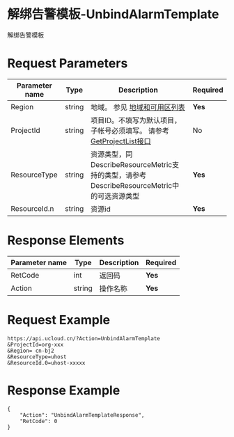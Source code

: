 # 解绑告警模板-UnbindAlarmTemplate

解绑告警模板

# Request Parameters
|Parameter name|Type|Description|Required|
|---|---|---|---|
|Region|string|地域。 参见 [地域和可用区列表](api/summary/regionlist)|**Yes**|
|ProjectId|string|项目ID。不填写为默认项目，子帐号必须填写。 请参考[GetProjectList接口](api/summary/get_project_list)|No|
|ResourceType|string|资源类型，同DescribeResourceMetric支持的类型，请参考DescribeResourceMetric中的可选资源类型|**Yes**|
|ResourceId.n|string|资源id|**Yes**|

# Response Elements
|Parameter name|Type|Description|Required|
|---|---|---|---|
|RetCode|int|返回码|**Yes**|
|Action|string|操作名称|**Yes**|

# Request Example
```
https://api.ucloud.cn/?Action=UnbindAlarmTemplate
&ProjectId=org-xxx
&Region= cn-bj2
&ResourceType=uhost
&ResourceId.0=uhost-xxxxx
```

# Response Example
```
{
    "Action": "UnbindAlarmTemplateResponse", 
    "RetCode": 0
}
```

